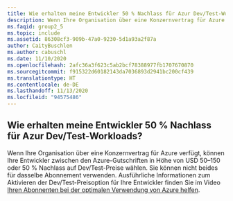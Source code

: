 ```yaml
---
title: Wie erhalten meine Entwickler 50 % Nachlass für Azur Dev/Test-Workloads?
description: Wenn Ihre Organisation über eine Konzernvertrag für Azure verfügt, können Ihre Entwickler zwischen...
ms.faqid: group2_5
ms.topic: include
ms.assetid: 86308cf3-909b-47a0-9230-5d1a93a2f87a
author: CaityBuschlen
ms.author: cabuschl
ms.date: 11/10/2020
ms.openlocfilehash: 2afc36a3f623c5ab2bcf78388977fb1707670870
ms.sourcegitcommit: f915322d60182143da7036893d2941bc200cf439
ms.translationtype: HT
ms.contentlocale: de-DE
ms.lasthandoff: 11/13/2020
ms.locfileid: "94575486"
---
```

## <a name="how-do-my-developers-get-50-off-azure-devtest-workloads"></a>Wie erhalten meine Entwickler 50 % Nachlass für Azur Dev/Test-Workloads?

Wenn Ihre Organisation über eine Konzernvertrag für Azure verfügt, können Ihre Entwickler zwischen den Azure-Gutschriften in Höhe von USD 50–150 oder 50 % Nachlass auf Dev/Test-Preise wählen. Sie können nicht beides für dasselbe Abonnement verwenden. Ausführliche Informationen zum Aktivieren der Dev/Test-Preisoption für Ihre Entwickler finden Sie im Video [Ihren Abonnenten bei der optimalen Verwendung von Azure helfen](https://aka.ms/HelpingSubscriberswithAzure).
